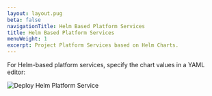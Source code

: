 ```yaml
---
layout: layout.pug
beta: false
navigationTitle: Helm Based Platform Services
title: Helm Based Platform Services
menuWeight: 1
excerpt: Project Platform Services based on Helm Charts.
---
```


For Helm-based platform services, specify the chart values in a YAML editor:

![Deploy Helm Platform Service](/dkp/kommander/1.3/img/project-catalog-deploy-helm.png)
